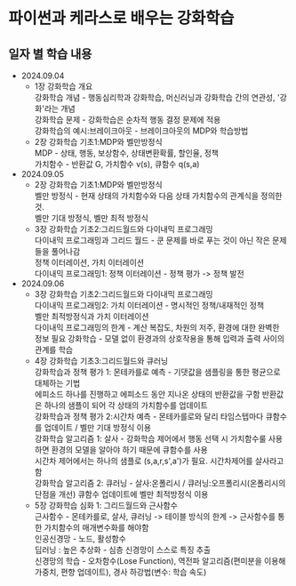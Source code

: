 파이썬과 케라스로 배우는 강화학습
=============

일자 별 학습 내용
-------------
- 2024.09.04
    - 1장 강화학습 개요   
    강화학습 개념 - 행동심리학과 강화학습, 머신러닝과 강화학습 간의 연관성, '강화'라는 개념   
    강화학습 문제 - 강화학습은 순차적 행동 결정 문제에 적용   
    강화학습의 예시:브레이크아웃 - 브레이크아웃의 MDP와 학습방법   
    - 2장 강화학습 기초1:MDP와 벨만방정식   
    MDP - 상태, 행동, 보상함수, 상태변환확률, 할인율, 정책   
    가치함수 - 반환값 G, 가치함수 v(s), 큐함수 q(s,a)   
- 2024.09.05   
    - 2장 강화학습 기초1:MDP와 벨만방정식   
    벨만 방정식 - 현재 상태의 가치함수와 다음 상태 가치함수의 관계식을 정의한 것.   
                 벨만 기대 방정식, 벨만 최적 방정식   
    - 3장 강화학습 기초2:그리드월드와 다이내믹 프로그래밍   
    다이내믹 프로그래밍과 그리드 월드 - 쿤 문제를 바로 푸는 것이 아닌 작은 문제들을 풀어나감   
                                     정책 이터레이션, 가치 이터레이션   
    다이내믹 프로그래밍1: 정책 이터레이션 - 정책 평가 -> 정책 발전   
- 2024.09.06   
    - 3장 강화학습 기초2:그리드월드와 다이내믹 프로그래밍   
    다이내믹 프로그래밍2: 가치 이터레이션 - 명시적인 정책/내재적인 정책   
                                         벨만 최적방정식과 가치 이터레이션   
    다이내믹 프로그래밍의 한계 - 계산 복잡도, 차원의 저주, 환경에 대한 완벽한 정보 필요
    강화학습 - 모델 없이 환경과의 상호작용을 통해 입력과 출력 사이의 관계를 학습   
    - 4장 강화학습 기초3:그리드월드와 큐러닝   
    강화학습과 정책 평가 1: 몬테카를로 예측 - 기댓값을 샘플링을 통한 평균으로 대체하는 기법   
                                           에피소드 하나를 진행하고 에피소드 동안 지나온 상태의 반환값을 구함
                                           반환값은 하나의 샘플이 되어 각 상태의 가치함수를 업데이트   
    강화학습과 정책 평가 2:시간차 예측 - 몬테카를로와 달리 타임스텝마다 큐함수를 업데이트 / 벨만 기대 방정식 이용   
    강화학습 알고리즘 1: 살사 - 강화학습 제어에서 행동 선택 시 가치함수룰 사용하면 환경의 모델을 알아야 하기 때문에 큐함수를 사용   
                              시간차 제어에서는 하나의 샘플로 (s,a,r,s',a')가 필요. 시간차제어를 살사라고 함   
    강화학습 알고리즘 2: 큐러닝 - 살사:온폴리시 / 큐러닝:오프폴리시(온폴리시의 단점을 개선)
                                큐함수 업데이트에 벨만 최적방정식 이용   
    - 5장 강화학습 심화 1: 그리드월드와 근사함수   
    근사함수 - 몬테카를로, 살사, 큐러닝 -> 테이블 방식의 한계 -> 근사함수를 통한 가치함수의 매개변수화를 해야함   
    인공신경망 - 노드, 활성함수   
                딥러닝 : 높은 추상화 - 심층 신경망이 스스로 특징 추출   
    신경망의 학습 - 오차함수(Lose Function), 역전파 알고리즘(편미분을 이용해 가중치, 편향 업데이트), 경사 하강법(변수: 학습 속도)   
